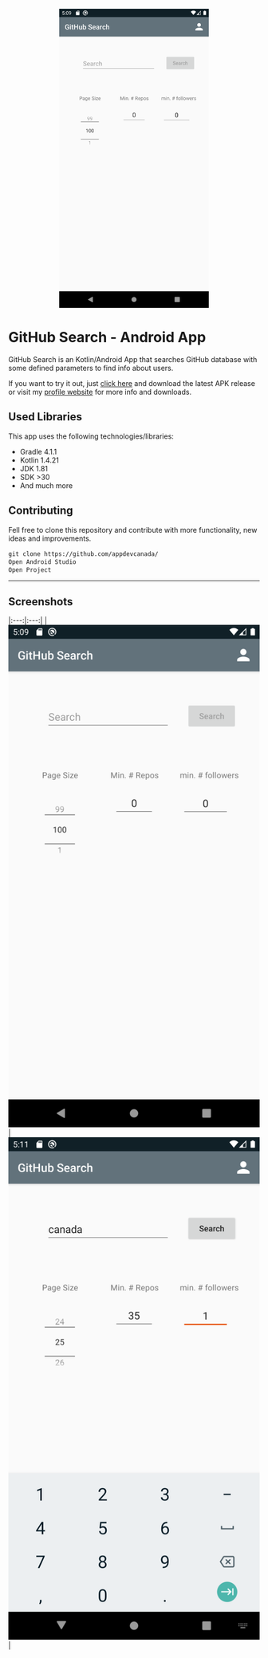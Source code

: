 <p align="center">
  <img src="/screenshots/Screenshot(1).png" width="300px" alt="GitHub Search App" />
</p>

# GitHub Search - Android App
GitHub Search is an Kotlin/Android App that searches GitHub database with some defined parameters to find info about users.

If you want to try it out, just [click here](https://github.com/appdevcanada/Android_GitHub_Search_App/releases) and download the latest APK release or visit my [profile website](https://appdevcanada.github.io/) for more info and downloads.

## Used Libraries

This app uses the following technologies/libraries:

* Gradle 4.1.1
* Kotlin 1.4.21
* JDK 1.81
* SDK >30
* And much more

## Contributing

Fell free to clone this repository and contribute with more functionality, new ideas and improvements.

```shell
git clone https://github.com/appdevcanada/
Open Android Studio
Open Project
```
___

## Screenshots

|:---:|:---:|
| ![Screenshot 1](./screenshots/Screenshot(1).png "Main Screen") | ![Screenshot 2](./screenshots/Screenshot(2).png "Main Screen") |
